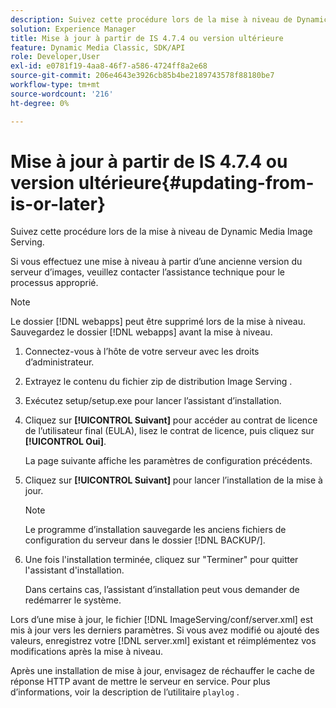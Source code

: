 ```yaml
---
description: Suivez cette procédure lors de la mise à niveau de Dynamic Media Image Serving.
solution: Experience Manager
title: Mise à jour à partir de IS 4.7.4 ou version ultérieure
feature: Dynamic Media Classic, SDK/API
role: Developer,User
exl-id: e0781f19-4aa8-46f7-a586-4724ff8a2e68
source-git-commit: 206e4643e3926cb85b4be2189743578f88180be7
workflow-type: tm+mt
source-wordcount: '216'
ht-degree: 0%

---
```


# Mise à jour à partir de IS 4.7.4 ou version ultérieure{#updating-from-is-or-later}

Suivez cette procédure lors de la mise à niveau de Dynamic Media Image Serving.

Si vous effectuez une mise à niveau à partir d’une ancienne version du serveur d’images, veuillez contacter l’assistance technique pour le processus approprié.

>[!NOTE]
>
>Le dossier [!DNL webapps] peut être supprimé lors de la mise à niveau. Sauvegardez le dossier [!DNL webapps] avant la mise à niveau.

1. Connectez-vous à l’hôte de votre serveur avec les droits d’administrateur.
1. Extrayez le contenu du fichier zip de distribution Image Serving .
1. Exécutez setup/setup.exe pour lancer l’assistant d’installation.
1. Cliquez sur **[!UICONTROL Suivant]** pour accéder au contrat de licence de l’utilisateur final (EULA), lisez le contrat de licence, puis cliquez sur **[!UICONTROL Oui]**.

   La page suivante affiche les paramètres de configuration précédents.
1. Cliquez sur **[!UICONTROL Suivant]** pour lancer l’installation de la mise à jour.

   >[!NOTE]
   >
   >Le programme d’installation sauvegarde les anciens fichiers de configuration du serveur dans le dossier [!DNL BACKUP/].

1. Une fois l&#39;installation terminée, cliquez sur &quot;Terminer&quot; pour quitter l&#39;assistant d&#39;installation.

   Dans certains cas, l’assistant d’installation peut vous demander de redémarrer le système.

Lors d’une mise à jour, le fichier [!DNL ImageServing/conf/server.xml] est mis à jour vers les derniers paramètres. Si vous avez modifié ou ajouté des valeurs, enregistrez votre [!DNL server.xml] existant et réimplémentez vos modifications après la mise à niveau.

Après une installation de mise à jour, envisagez de réchauffer le cache de réponse HTTP avant de mettre le serveur en service. Pour plus d’informations, voir la description de l’utilitaire `playlog` .
